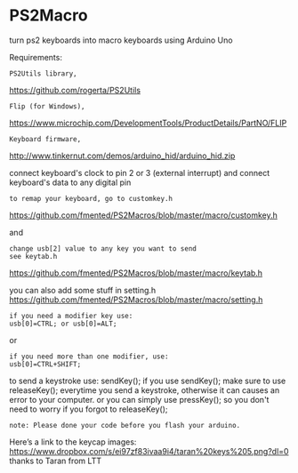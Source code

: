# PS2Macro
turn ps2 keyboards into macro keyboards using Arduino Uno

Requirements:


    PS2Utils library,
   https://github.com/rogerta/PS2Utils
    
    Flip (for Windows),
   https://www.microchip.com/DevelopmentTools/ProductDetails/PartNO/FLIP
    
    Keyboard firmware,
   http://www.tinkernut.com/demos/arduino_hid/arduino_hid.zip

connect keyboard's clock to pin 2 or 3 (external interrupt)
and connect keyboard's data to any digital pin

    to remap your keyboard, go to customkey.h
   https://github.com/fmented/PS2Macros/blob/master/macro/customkey.h
    
and

    change usb[2] value to any key you want to send
    see keytab.h
   https://github.com/fmented/PS2Macros/blob/master/macro/keytab.h
    
    

you can also add some stuff in setting.h
https://github.com/fmented/PS2Macros/blob/master/macro/setting.h


    if you need a modifier key use:
    usb[0]=CTRL; or usb[0]=ALT;
   
or   

    if you need more than one modifier, use:
    usb[0]=CTRL+SHIFT;

to send a keystroke use:
sendKey();
if you use sendKey(); make sure to use releaseKey(); everytime you send a keystroke, 
otherwise it can causes an error to your computer.
or you can simply use pressKey(); so you don't need to worry if you forgot to releaseKey(); 

    note: Please done your code before you flash your arduino.


Here’s a link to the keycap images:
https://www.dropbox.com/s/ei97zf83ivaa9i4/taran%20keys%205.png?dl=0
thanks to Taran from LTT

      
   

